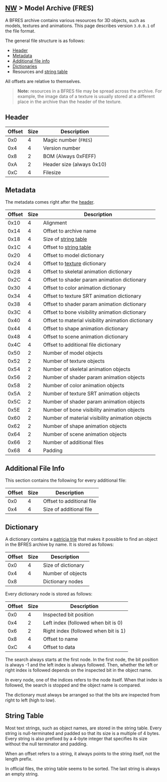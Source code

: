 ## [NW](../../formats.md#nw) > Model Archive (FRES)

A BFRES archive contains various resources for 3D objects, such as models, textures and animations. This page describes version `3.0.0.1` of the file format.

The general file structure is as follows:
* [Header](#header)
* [Metadata](#metadata)
* [Additional file info](#additional-file-info)
* [Dictionaries](#dictionary)
* Resources and [string table](#string-table)

All offsets are relative to themselves.

> **Note:** resources in a BFRES file may be spread across the archive. For example, the image data of a texture is usually stored at a different place in the archive than the header of the texture.

## Header
| Offset | Size | Description |
| --- | --- | --- |
| 0x0 | 4 | Magic number (`FRES`) |
| 0x4 | 4 | Version number |
| 0x8 | 2 | BOM (Always 0xFEFF) |
| 0xA | 2 | Header size (always 0x10) |
| 0xC | 4 | Filesize |

## Metadata
The metadata comes right after the [header](#header).

| Offset | Size | Description |
| --- | --- | --- |
| 0x10 | 4 | Alignment |
| 0x14 | 4 | Offset to archive name |
| 0x18 | 4 | Size of [string table](#string-table) |
| 0x1C | 4 | Offset to [string table](#string-table) |
| 0x20 | 4 | Offset to model dictionary |
| 0x24 | 4 | Offset to [texture](bftex.md) dictionary |
| 0x28 | 4 | Offset to skeletal animation dictionary |
| 0x2C | 4 | Offset to shader param animation dictionary |
| 0x30 | 4 | Offset to color animation dictionary |
| 0x34 | 4 | Offset to texture SRT animation dictionary |
| 0x38 | 4 | Offset to shader param animation dictionary |
| 0x3C | 4 | Offset to bone visibility animation dictionary |
| 0x40 | 4 | Offset to material visibility animation dictionary |
| 0x44 | 4 | Offset to shape animation dictionary |
| 0x48 | 4 | Offset to scene animation dictionary |
| 0x4C | 4 | Offset to additional file dictionary |
| 0x50 | 2 | Number of model objects |
| 0x52 | 2 | Number of texture objects |
| 0x54 | 2 | Number of skeletal animation objects |
| 0x56 | 2 | Number of shader param animation objects |
| 0x58 | 2 | Number of color animation objects |
| 0x5A | 2 | Number of texture SRT animation objects |
| 0x5C | 2 | Number of shader param animation objects |
| 0x5E | 2 | Number of bone visibility animation objects |
| 0x60 | 2 | Number of material visibility animation objects |
| 0x62 | 2 | Number of shape animation objects |
| 0x64 | 2 | Number of scene animation objects |
| 0x66 | 2 | Number of additional files |
| 0x68 | 4 | Padding |

## Additional File Info
This section contains the following for every additional file:

| Offset | Size | Description |
| --- | --- | --- |
| 0x0 | 4 | Offset to additional file |
| 0x4 | 4 | Size of additional file |

## Dictionary
A dictionary contains a [patricia trie](https://en.wikipedia.org/wiki/Radix_tree) that makes it possible to find an object in the BFRES archive by name. It is stored as follows:

| Offset | Size | Description |
| --- | --- | --- |
| 0x0 | 4 | Size of dictionary |
| 0x4 | 4 | Number of objects |
| 0x8 | | Dictionary nodes |

Every dictionary node is stored as follows:

| Offset | Size | Description |
| --- | --- | --- |
| 0x0 | 4 | Inspected bit position |
| 0x4 | 2 | Left index (followed when bit is 0) |
| 0x6 | 2 | Right index (followed when bit is 1) |
| 0x8 | 4 | Offset to name |
| 0xC | 4 | Offset to data |

The search always starts at the first node. In the first node, the bit position is always -1 and the left index is always followed. Then, whether the left or right index is followed depends on the inspected bit in the object name.

In every node, one of the indices refers to the node itself. When that index is followed, the search is stopped and the object name is compared.

The dictionary must always be arranged so that the bits are inspected from right to left (high to low).

## String Table
Most text strings, such as object names, are stored in the string table. Every string is null-terminated and padded so that its size is a multiple of 4 bytes. Every string is also prefixed by a 4-byte integer that specifies its size without the null terminator and padding.

When an offset refers to a string, it always points to the string itself, not the length prefix.

In official files, the string table seems to be sorted. The last string is always an empty string.
